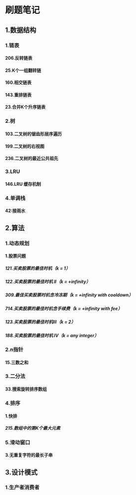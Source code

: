 # 刷题笔记

## 1.数据结构

### 1.链表

#### 206.反转链表

#### 25.K个一组翻转链

#### 160.相交链表

#### 143.重排链表

#### 23.合并K个升序链表



### 2.树

#### 103.二叉树的锯齿形层序遍历

#### 199.二叉树的右视图

#### 236.二叉树的最近公共祖先



### 3.LRU

#### 146.LRU 缓存机制

### 4.单调栈

#### 42:接雨水



## 2.算法

### 1.动态规划

#### 1.股票问题

##### 121.买卖股票的最佳时机（k = 1）

##### 122.买卖股票的最佳时机 II（k = +infinity）

##### 309.最佳买卖股票时机含冷冻期（k = +infinity with cooldown）

##### 714.买卖股票的最佳时机含手续费（k = +infinity with fee）

##### 123.买卖股票的最佳时机III（k = 2）

##### 188.买卖股票的最佳时机 IV（k = any integer）



### 2.n指针

#### 15.三数之和



### 3.二分法

#### 33.搜索旋转排序数组



### 4.排序

#### 1.快排

##### 215.数组中的第K个最大元素



### 5.滑动窗口

#### 3.无重复字符的最长子串





## 3.设计模式

### 1.生产者消费者
